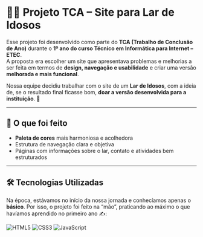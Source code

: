 # 👵👴 Projeto TCA – Site para Lar de Idosos

Esse projeto foi desenvolvido como parte do **TCA (Trabalho de Conclusão de Ano)** durante o **1º ano do curso Técnico em Informática para Internet – ETEC**.  
A proposta era escolher um site que apresentava problemas e melhorias a ser feita em termos de **design, navegação e usabilidade** e criar uma versão **melhorada e mais funcional**.  

Nossa equipe decidiu trabalhar com o site de um **Lar de Idosos**, com a ideia de, se o resultado final ficasse bom, **doar a versão desenvolvida para a instituição**. 💙

---
## 📌 O que foi feito
- **Paleta de cores** mais harmoniosa e acolhedora  
- Estrutura de navegação clara e objetiva  
- Páginas com informações sobre o lar, contato e atividades bem estruturados



---

## 🛠️ Tecnologias Utilizadas
Na época, estávamos no início da nossa jornada e conhecíamos apenas o **básico**. Por isso, o projeto foi feito na “mão”, praticando ao máximo o que havíamos aprendido no primeiro ano ✍️:  

![HTML5](https://img.shields.io/badge/HTML5-E34F26?logo=html5&logoColor=white&style=for-the-badge)
![CSS3](https://img.shields.io/badge/CSS3-1572B6?logo=css3&logoColor=white&style=for-the-badge)
![JavaScript](https://img.shields.io/badge/JavaScript-F7DF1E?logo=javascript&logoColor=black&style=for-the-badge)




